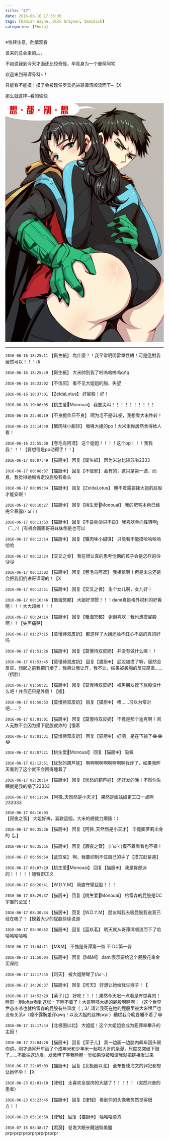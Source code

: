 ```yaml
---
title: "47"
date: 2016-06-16 17:38:30
tags: [Damian Wayne, Dick Grayson, damidick]
categories: [Photo]
---
```


<p>※性转注意，酌情观看</p> 
<p>该来的总会来的。。。</p> 
<p>不如说我到今天才画还比较奇怪，毕竟身为一个废萌阿宅</p> 
<p>欢迎来到哥谭骨科~！</p> 
<p>只能看不能摸！摸了会被现任罗宾扔进哥谭湾顺流而下~【X</p> 
<p>那么就这样~看的愉快</p>

![](https://raw.githubusercontent.com/alicewish/meowchain247/master/img_cVZNdzJtQk9JV2MyMU5GM3lnZWJGOFZ3T1c1Wjc5ZENRWTBrSkJSbzZCZ1dWN0sxMEVJUSt3PT0.jpg)

---

`2016-06-16 18:25:11` 【衛生紙】 為什麼？！我平常明明雷單性轉！可是這對我居然可以！！！(#

`2016-06-16 18:25:49` 【衛生紙】 大米帥到我了啦嗚嗚嗚嗚q\\\\q

`2016-06-16 18:33:02` 【不信邪】 看不见大姐姐的胸，失望

`2016-06-16 18:37:01` 【ZeldaLotus】 好屁股！好！

`2016-06-16 19:06:05` 【桃生爱🍑Monouai】 我要尖叫！！！！！！！！！！

`2016-06-16 22:40:19` 【不良栀😡只不良】 啊为毛不是GL梗，我想看大米性转！

`2016-06-16 23:14:40` 【蟹肉味小甜饼】 嗷嗷大姐的pp！大米米你居然舍得给人看！

`2016-06-16 23:55:38` 【卷毛鸟阿鸢】 这个姐姐！！！！这个pp！！！我我我！！！【要想信是pp动得手！！】

`2016-06-17 00:07:49` 【猫厨✙】 回复【衛生紙】 因为米总比较苏啦2333

`2016-06-17 00:08:37` 【猫厨✙】 回复【不信邪】 会有的，这只是第一波，而且，我觉得她胸肯定没屁股有看头

`2016-06-17 00:09:34` 【猫厨✙】 回复【ZeldaLotus】 睡不着需要揉大姐的屁股才能安眠！

`2016-06-17 00:10:27` 【猫厨✙】 回复【桃生爱🍑Monouai】 我的肥宅本色已经完全暴露(›´ω`‹ )

`2016-06-17 00:11:53` 【猫厨✙】 回复【不良栀😡只不良】 我喜欢单向性转啊ʅ（‾◡◝）ʃ有机会画画哥哥妹妹倒是也可以

`2016-06-17 00:12:14` 【猫厨✙】 回复【蟹肉味小甜饼】 只能看不能摸哈哈哈哈哈哈

`2016-06-17 00:12:24` 【交叉之骨】 我在很认真的思考他俩的孩子会是怎样的😘😘😘

`2016-06-17 00:13:02` 【猫厨✙】 回复【卷毛鸟阿鸢】 我相信啊！但是米总还是会把我们扔进哥谭湾的！【X

`2016-06-17 00:13:51` 【猫厨✙】 回复【交叉之骨】 生个女儿啊，女儿好！

`2016-06-17 00:16:46` 【蜃海冥都】 大姐好顶赞！！！dami真是格外锐利的好看啊！！！大大超棒！！！

`2016-06-17 00:24:14` 【猫厨✙】 回复【蜃海冥都】 谢谢喜欢！我也想摸屁股啊！！【失声痛哭】

`2016-06-17 01:27:15` 【莫慢待双皮奶】 都这样了大姐还脸不红心不跳的真的好吗

`2016-06-17 01:51:26` 【猫厨✙】 回复【莫慢待双皮奶】 并没有做什么嘛！！

`2016-06-17 01:53:45` 【莫慢待双皮奶】 回复【猫厨✙】 屁股被摸了啊，居然没反应，想起之前我把门堵了，我弟让我让开，我不让，结果被袭胸的反应简直……（捂脸）

`2016-06-17 01:58:21` 【猫厨✙】 回复【莫慢待双皮奶】 被男朋友摸下屁股没什么吧！并且还只是外侧！【噫】

`2016-06-17 01:58:53` 【莫慢待双皮奶】 回复【猫厨✙】 唔……习以为常对吧……？

`2016-06-17 02:01:01` 【猫厨✙】 回复【莫慢待双皮奶】 毕竟是那个迪克啊！阅人无数不会因为摸下屁股就炸的【慢着

`2016-06-17 02:01:31` 【莫慢待双皮奶】 回复【猫厨✙】 好吧，是在下输了😂😂😂

`2016-06-17 02:07:21` 【桃生爱🍑Monouai】 回复【猫厨✙】 吸氧

`2016-06-17 02:12:51` 【忧愁的葫芦娃】 啊啊啊啊啊啊啊啊啊我炸了，如果我昨天看到了这个就不会困得睡着了

`2016-06-17 02:20:14` 【猫厨✙】 回复【忧愁的葫芦娃】 还好发的晚！不然你失眠就是我的锅了23333

`2016-06-17 04:11:04` 【阿猹\_天然然是小天才】 果然是画姑娘更工口一点啊233333

`2016-06-17 06:16:03` 【寂夜之音】 大姐好棒，喜歡這個。大米的總裁力爆錶：）

`2016-06-17 06:35:36` 【猫厨✙】 回复【阿猹\_天然然是小天才】 毕竟画萝莉出身的【。】

`2016-06-17 06:35:55` 【猫厨✙】 回复【寂夜之音】 (›´ω`‹ )摸不着看看也不错！

`2016-06-17 06:59:54` 【蓝玖茗】 啊，我要抑制不住自己的手了【摸完赶紧遁】

`2016-06-17 08:07:29` 【桃生爱🍑Monouai】 回复【猫厨✙】 我是臀部派的！！！！！翘臀即正义

`2016-06-17 08:20:41` 【W.D.Y.M】 简直守望屁股！！！

`2016-06-17 08:29:37` 【猫厨✙】 回复【桃生爱🍑Monouai】 格雷森的屁股是DC宇宙的至宝！

`2016-06-17 08:30:34` 【猫厨✙】 回复【W.D.Y.M】 朋友叫我去吸屁股我说我已经在吸了！【摸着大少的屁股徐徐说道

`2016-06-17 08:30:52` 【猫厨✙】 回复【蓝玖茗】 明天就从哥谭湾顺流而下了哈哈哈哈哈哈

`2016-06-17 11:04:11` 【M&M】 不愧是哥谭第一臀 不 DC第一臀

`2016-06-17 11:50:04` 【猫厨✙】 回复【M&M】 dami表示要给这个屁股花重金买保险

`2016-06-17 12:17:45` 【司天】 被大姐掰彎了(/ω＼)

`2016-06-17 14:26:37` 【猫厨✙】 回复【司天】 好想让她给我生猴子！【

`2016-06-17 14:52:29` 【茉子儿】 好吃！！！！果然今天迟一点看是有惊喜的！睡前一刷lofter看到这张一下睡不着了！大哥啊呸大姐的屁股啊啊啊！（这个世界世态炎凉也就格雷森的屁股有些温度（；3/\_请让我死在她的屁股里被大米埋尸也没有关系x（噫不露胸差评qwq！以及大姐的丝袜prpr）糟糕我今晚要睡不着了😂

`2016-06-17 15:17:44` 【北极圈以北】 大姐姐！这个大姐姐会成为犯罪率攀升的主因！

`2016-06-17 22:04:28` 【猫厨✙】 回复【茉子儿】 我一边画一边脑内飙车回头跟你讲，刚才通宵开车画了个成年米和少年米一起啪大哥的条漫，尺度又突破下限了……不敢往这边发，发微博了等我睡醒一觉如果没被和谐我就把链接发过来

`2016-06-17 22:05:03` 【猫厨✙】 回复【北极圈以北】 全布鲁德海文的罪犯都想让她怀孕！【X

`2016-06-23 02:01:10` 【津轻】 太喜欢全是肉的大腿了！！！！！（突然兴奋的患者）

`2016-06-23 03:23:45` 【猫厨✙】 回复【津轻】 看到你的头像我忽然觉得很方！！

`2016-06-23 05:18:58` 【津轻】 回复【猫厨✙】 哈哈哈莫方

`2016-07-15 08:38:17` 【君漪】 卷发大眼长睫翘臀美腿prprprprprprprprprprprpr

